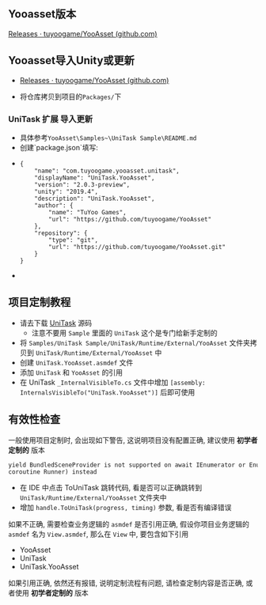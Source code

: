 ## Yooasset版本

[Releases · tuyoogame/YooAsset (github.com)](https://github.com/tuyoogame/YooAsset)

## Yooasset导入Unity或更新

- [Releases · tuyoogame/YooAsset (github.com)](https://github.com/tuyoogame/YooAsset/releases)

- 将仓库拷贝到项目的`Packages/`下

### UniTask 扩展 导入更新

- 具体参考`YooAsset\Samples~\UniTask Sample\README.md`
- 创建\`package.json`填写: 
- ```
  {
      "name": "com.tuyoogame.yooasset.unitask",
      "displayName": "UniTask.YooAsset",
      "version": "2.0.3-preview",
      "unity": "2019.4",
      "description": "UniTask.YooAsset",
      "author": {
          "name": "TuYoo Games",
          "url": "https://github.com/tuyoogame/YooAsset"
      },
      "repository": {
          "type": "git",
          "url": "https://github.com/tuyoogame/YooAsset.git"
      }
  }
  ```
- 

## 项目定制教程

- 请去下载 [UniTask](https://github.com/Cysharp/UniTask) 源码
  - 注意不要用 `Sample` 里面的 `UniTask` 这个是专门给新手定制的
- 将 `Samples/UniTask Sample/UniTask/Runtime/External/YooAsset` 文件夹拷贝到 `UniTask/Runtime/External/YooAsset` 中
- 创建 `UniTask.YooAsset.asmdef` 文件
- 添加 `UniTask` 和 `YooAsset` 的引用
- 在 UniTask `_InternalVisibleTo.cs` 文件中增加 `[assembly: InternalsVisibleTo("UniTask.YooAsset")]` 后即可使用

## 有效性检查

一般使用项目定制时, 会出现如下警告, 这说明项目没有配置正确, 建议使用 **初学者定制的** 版本

```
yield BundledSceneProvider is not supported on await IEnumerator or Enumerator. ToUniTaskO, please use ToUniTask MonoBehaviou
coroutine Runner) instead
```

- 在 IDE 中点击 ToUniTask 跳转代码, 看是否可以正确跳转到 `UniTask/Runtime/External/YooAsset` 文件夹中
- 增加 `handle.ToUniTask(progress, timing)` 参数, 看是否有编译错误

如果不正确, 需要检查业务逻辑的 `asmdef` 是否引用正确, 假设你项目业务逻辑的 `asmdef` 名为 `View.asmdef`, 那么在 `View` 中, 要包含如下引用

- YooAsset
- UniTask
- UniTask.YooAsset

如果引用正确, 依然还有报错, 说明定制流程有问题, 请检查定制内容是否正确, 或者使用 **初学者定制的** 版本
